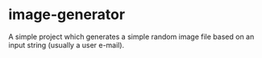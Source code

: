 image-generator
===============

A simple project which generates a simple random image file based on an input string (usually a user e-mail).
